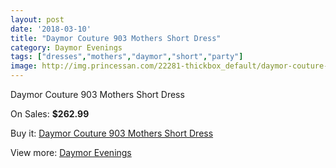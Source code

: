 ```yaml
---
layout: post
date: '2018-03-10'
title: "Daymor Couture 903 Mothers Short Dress"
category: Daymor Evenings
tags: ["dresses","mothers","daymor","short","party"]
image: http://img.princessan.com/22281-thickbox_default/daymor-couture-903-mothers-short-dress.jpg
---
```

Daymor Couture 903 Mothers Short Dress

On Sales: **$262.99**
<a href="https://www.princessan.com/en/daymor-evenings/10160-daymor-couture-903-mothers-short-dress.html"><amp-img layout="responsive" width="600" height="600" src="//img.princessan.com/22281-thickbox_default/daymor-couture-903-mothers-short-dress.jpg" alt="Daymor Couture 903 Mothers Short Dress 0" /></a>
<a href="https://www.princessan.com/en/daymor-evenings/10160-daymor-couture-903-mothers-short-dress.html"><amp-img layout="responsive" width="600" height="600" src="//img.princessan.com/22282-thickbox_default/daymor-couture-903-mothers-short-dress.jpg" alt="Daymor Couture 903 Mothers Short Dress 1" /></a>

Buy it: [Daymor Couture 903 Mothers Short Dress](https://www.princessan.com/en/daymor-evenings/10160-daymor-couture-903-mothers-short-dress.html "Daymor Couture 903 Mothers Short Dress")

View more: [Daymor Evenings](https://www.princessan.com/en/17-daymor-evenings "Daymor Evenings")